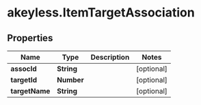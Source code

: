 # akeyless.ItemTargetAssociation

## Properties

Name | Type | Description | Notes
------------ | ------------- | ------------- | -------------
**assocId** | **String** |  | [optional] 
**targetId** | **Number** |  | [optional] 
**targetName** | **String** |  | [optional] 


